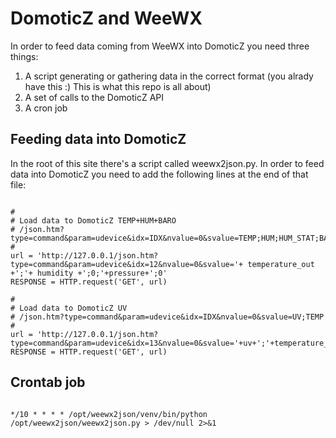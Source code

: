 # DomoticZ and WeeWX

In order to feed data coming from WeeWX into DomoticZ you need three things:
   1) A script generating or gathering data in the correct format (you alrady have this :) This is what this repo is all about)
   2) A set of calls to the DomoticZ API
   2) A cron job
   
## Feeding data into DomoticZ
In the root of this site there's a script called weewx2json.py. In order to feed data into DomoticZ you need to add the following lines at the end of that file:

```

#
# Load data to DomoticZ TEMP+HUM+BARO
# /json.htm?type=command&param=udevice&idx=IDX&nvalue=0&svalue=TEMP;HUM;HUM_STAT;BAR;BAR_FOR
#
url = 'http://127.0.0.1/json.htm?type=command&param=udevice&idx=12&nvalue=0&svalue='+ temperature_out +';'+ humidity +';0;'+pressure+';0'
RESPONSE = HTTP.request('GET', url)

#
# Load data to DomoticZ UV
# /json.htm?type=command&param=udevice&idx=IDX&nvalue=0&svalue=UV;TEMP
#
url = 'http://127.0.0.1/json.htm?type=command&param=udevice&idx=13&nvalue=0&svalue='+uv+';'+temperature_out
RESPONSE = HTTP.request('GET', url)

```

## Crontab job
```

*/10 * * * * /opt/weewx2json/venv/bin/python /opt/weewx2json/weewx2json.py > /dev/null 2>&1

``` 
